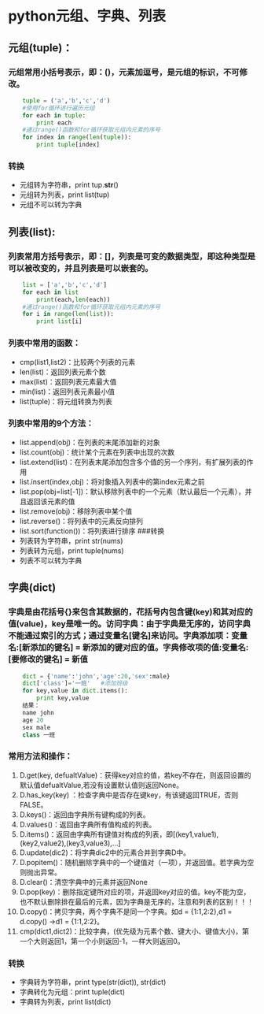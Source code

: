 # python元组、字典、列表

## 元组(tuple)：
### 元组常用小括号表示，即：()，元素加逗号，是元组的标识，**不可修改**。

```python
    tuple = ('a','b','c','d') 
    #使用for循环进行遍历元组
    for each in tuple:
        print each
    #通过range()函数和for循环获取元组内元素的序号
    for index in range(len(tuple)): 
        print tuple[index]
```
### 转换
- 元组转为字符串，print tup.__str__()
- 元组转为列表，print list(tup)
- 元组不可以转为字典


## 列表(list):
### 列表常用方括号表示，即：[]，列表是**可变**的数据类型，即这种类型是可以被改变的，并且列表是可以嵌套的。

```python
    list = ['a','b','c','d']
    for each in list
        print(each,len(each))
    #通过range()函数和for循环获取元组内元素的序号
    for i in range(len(list)): 
        print list[i]
```
### 列表中常用的函数：
 - cmp(list1,list2)：比较两个列表的元素 　　
 - len(list)：返回列表元素个数
 - max(list)：返回列表元素最大值 　
 - min(list)：返回列表元素最小值 　　
 - list(tuple)：将元组转换为列表

### 列表中常用的9个方法：

 - list.append(obj)：在列表的末尾添加新的对象 　　
 - list.count(obj)：统计某个元素在列表中出现的次数
 - list.extend(list)：在列表末尾添加包含多个值的另一个序列，有扩展列表的作用
 - list.insert(index,obj)：将对象插入列表中的第index元素之前
 - list.pop(obj=list[-1])：默认移除列表中的一个元素（默认最后一个元素），并且返回该元素的值 
 - list.remove(obj)：移除列表中某个值 　　
 - list.reverse()：将列表中的元素反向排列
 - list.sort(function())：将列表进行排序
###转换
- 列表转为字符串，print str(nums)
- 列表转为元组，print tuple(nums)
- 列表不可以转为字典

## 字典(dict)
### 字典是由花括号{}来包含其数据的，花括号内包含键(key)和其对应的值(value)，key是唯一的。访问字典：由于字典是无序的，访问字典不能通过索引的方式；通过变量名[键名]来访问。字典添加项：变量名:[新添加的键名] = 新添加的键对应的值。字典修改项的值:变量名:[要修改的键名] = 新值
```python
    dict = {'name':'john','age':20,'sex':male}
    dict['class']='一班'   #添加班级
    for key,value in dict.items():
        print key,value
    结果：
    name john
    age 20
    sex male
    class 一班
```

### 常用方法和操作：

1. D.get(key, defualtValue)：获得key对应的值，若key不存在，则返回设置的默认值defualtValue,若没有设置默认值则返回None。
2. D.has_key(key) ：检查字典中是否存在键key，有该键返回TRUE，否则FALSE。
3. D.keys()：返回由字典所有键构成的列表。 
4. D.values()：返回由字典所有值构成的列表。
5. D.items()：返回由字典所有键值对构成的列表，即[(key1,value1),(key2,value2),(key3,value3),...]
6. D.update(dic2)：将字典dic2中的元素合并到字典D中。
7. D.popitem()：随机删除字典中的一个键值对（一项），并返回值。若字典为空则抛出异常。
8. D.clear()：清空字典中的元素并返回None
9. D.pop(key)：删除指定键所对应的项，并返回key对应的值。key不能为空，也不默认删除排在最后的元素，因为字典是无序的，注意和列表的区别！！！
10. D.copy()：拷贝字典，两个字典不是同一个字典。如d = {1:1,2:2},d1 = d.copy() ->d1 = {1:1,2:2}。
11. cmp(dict1,dict2)：比较字典，(优先级为元素个数、键大小、键值大小)，第一个大则返回1，第一个小则返回-1，一样大则返回0。

### 转换
- 字典转为字符串，print type(str(dict)), str(dict)
- 字典转化为元组：print tuple(dict)
- 字典转为列表，print list(dict)

